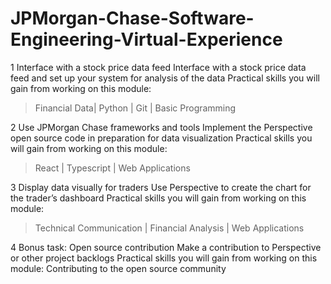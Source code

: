 # JPMorgan-Chase-Software-Engineering-Virtual-Experience

1
Interface with a stock price data feed
Interface with a stock price data feed and set up your system for analysis of the data
Practical skills you will gain from working on this module:
> Financial Data| Python | Git | Basic Programming

2
Use JPMorgan Chase frameworks and tools
Implement the Perspective open source code in preparation for data visualization
Practical skills you will gain from working on this module:
> React | Typescript | Web Applications

3
Display data visually for traders
Use Perspective to create the chart for the trader’s dashboard
Practical skills you will gain from working on this module:
> Technical Communication | Financial Analysis | Web Applications

4
Bonus task: Open source contribution
Make a contribution to Perspective or other project backlogs
Practical skills you will gain from working on this module:
Contributing to the open source community
